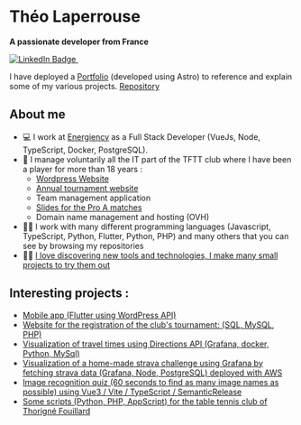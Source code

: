 # Théo Laperrouse
**A passionate developer from France**

<a href="https://www.linkedin.com/in/th%C3%A9o-laperrouse/">
  <img src="https://img.shields.io/badge/LinkedIn-blue?style=for-the-badge&logo=linkedin&logoColor=white" alt="LinkedIn Badge"/>
</a>
<img src="https://komarev.com/ghpvc/?username=theolaperrouse&style=flat-square&color=blue" alt=""/>

I have deployed a [Portfolio](https://theolaperrouse.thorigne-tt.net/) (developed using Astro) to reference and explain some of my various projects. [Repository](https://github.com/TheoLaperrouse/AstroPortfolio)

## About me

- :computer: I work at [Energiency](https://www.energiency.com/fr/) as a Full Stack Developer (VueJs, Node, TypeScript, Docker, PostgreSQL).
- :ping_pong: I manage voluntarily all the IT part of the TFTT club where I have been a player for more than 18 years :
  - [Wordpress Website](https://thorigne-tt.net/)
  - [Annual tournament website](https://github.com/TheoLaperrouse/SiteTournoiTFTTPHP)
  - Team management application
  - [Slides for the Pro A matches](https://docs.google.com/presentation/d/e/2PACX-1vR8pVidoKw6W5fEgSrL8UyrboX6-FPOgTM659zbdn6uMHXq6l6PiSfLiQkn0ECh8b6N2zhXd_SwSnqn/pub?start=false&loop=false&delayms=3000)
  - Domain name management and hosting (OVH)
- :technologist: I work with many different programming languages (Javascript, TypeScript, Python, Flutter, Python, PHP) and many others that you can see by browsing my repositories
- :man_scientist: [I love discovering new tools and technologies, I make many small projects to try them out](https://github.com/TheoLaperrouse?tab=repositories)

## Interesting projects :

- [Mobile app (Flutter using WordPress API)](https://github.com/TheoLaperrouse/TFTTMobileApp)
- [Website for the registration of the club's tournament: (SQL, MySQL, PHP)](https://github.com/TheoLaperrouse/SiteTournoiTFTTPHP)
- [Visualization of travel times using Directions API (Grafana, docker, Python, MySql)](https://github.com/TheoLaperrouse/Grafana_Trajet)
- [Visualization of a home-made strava challenge using Grafana by fetching strava data (Grafana, Node, PostgreSQL) deployed with AWS ](https://github.com/TheoLaperrouse/ChallengeStrava)
- [Image recognition quiz (60 seconds to find as many image names as possible) using Vue3 / Vite / TypeScript / SemanticRelease](https://github.com/TheoLaperrouse/ImageGuess)
- [Some scripts (Python, PHP, AppScript) for the table tennis club of Thorigné Fouillard](https://github.com/TheoLaperrouse/CodeTFTT)


